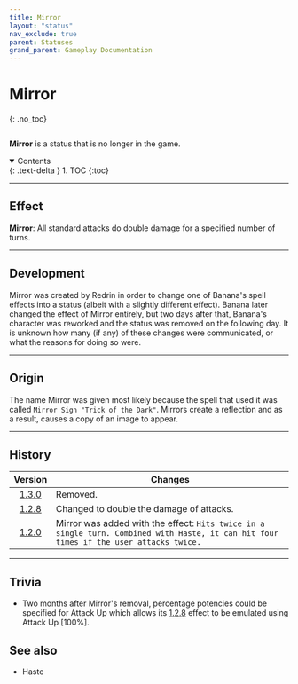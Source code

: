 ```yaml
---
title: Mirror
layout: "status"
nav_exclude: true
parent: Statuses
grand_parent: Gameplay Documentation
---
```


# Mirror
{: .no_toc}

<div class="row">
<div class="column content" markdown="1">

**Mirror** is a status that is no longer in the game.

</div>
<div class="column toc" markdown="1">
<details open markdown="block">
<summary>
Contents
</summary>
{: .text-delta }
1. TOC
{:toc}
</details>
</div>
</div> 

---

## Effect

**Mirror**: All standard attacks do double damage for a specified number of turns.

---

## Development

Mirror was created by Redrin in order to change one of Banana's spell effects into a status (albeit with a slightly different effect). Banana later changed the effect of Mirror entirely, but two days after that, Banana's character was reworked and the status was removed on the following day. It is unknown how many (if any) of these changes were communicated, or what the reasons for doing so were.

---

## Origin

The name Mirror was given most likely because the spell that used it was called `Mirror Sign "Trick of the Dark"`. Mirrors create a reflection and as a result, causes a copy of an image to appear.

---

## History

| Version | Changes |
| :---: | --- |
| [1.3.0](/game/changelog/v1.html#v1.3.0) | Removed. |
| [1.2.8](/game/changelog/v1.html#v1.2.8) | Changed to double the damage of attacks. |
| [1.2.0](/game/changelog/v1.html#v1.2.0) | Mirror was added with the effect: `Hits twice in a single turn. Combined with Haste, it can hit four times if the user attacks twice.` |

---

## Trivia

- Two months after Mirror's removal, percentage potencies could be specified for Attack Up which allows its [1.2.8](/game/changelog/v1.html#v1.2.8) effect to be emulated using Attack Up [100%].

## See also

- Haste